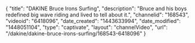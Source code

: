 {
    "title": "DAKINE Bruce Irons Surfing",
    "description": "Bruce and his boys redefined big wave riding and lived to tell about it.",
    "channelid": "168543",
    "videoid": "6418096",
    "date_created": "1443633994",
    "date_modified": "1448051104",
    "type": "captivate",
    "layout": "channelVideo",
    "url": "\/dakine\/dakine-bruce-irons-surfing\/168543-6418096"
}